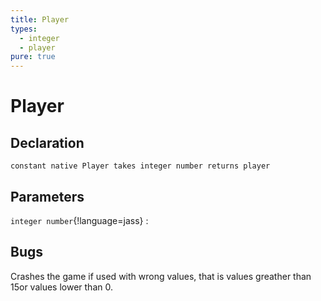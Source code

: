 ```yaml
---
title: Player
types:
  - integer
  - player
pure: true
---
```


# Player

## Declaration

```jass
constant native Player takes integer number returns player
```

## Parameters
`integer number`{!language=jass}
: 

## Bugs 
Crashes the game if used with wrong values, that is values greather than 15or values lower than 0.
